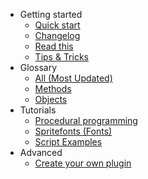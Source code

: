 - Getting started
  - [Quick start](quickstart.md)
  - [Changelog](releasenotes.md)
  - [Read this](generalinfo.md)
  - [Tips & Tricks](tips_and_tricks.md)
- Glossary
  - [All (Most Updated)](glossary_all.md)
  - [Methods](glossary_methods.md)
  - [Objects](glossary_objects.md)
- Tutorials
  - [Procedural programming](tutorials_procedural.md)
  - [Spritefonts (Fonts)](tutorials_spritefont.md)
  - [Script Examples](script_examples.md)
- Advanced
  - [Create your own plugin](advanced_createyourownplugins.md)

